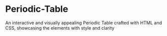 # Periodic-Table
An interactive and visually appealing Periodic Table crafted with HTML and CSS, showcasing the elements with style and clarity
